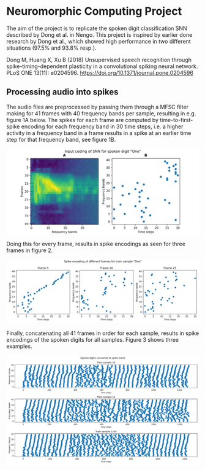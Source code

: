 # Neuromorphic Computing Project

The aim of the project is to replicate the spoken digit classification SNN described by Dong et al. in Nengo.
This project is inspired by earlier done research by Dong et al., which showed high performance in two different situations (97.5\% and 93.8\% resp.).

Dong M, Huang X, Xu B (2018) Unsupervised speech recognition through spike-timing-dependent plasticity in a convolutional spiking neural network. PLoS ONE 13(11): e0204596. https://doi.org/10.1371/journal.pone.0204596

## Processing audio into spikes
The audio files are preprocessed by passing them through a MFSC filter making for 41 frames with 40 frequency bands per sample, resulting in e.g. figure 1A below. The spikes for each frame are computed by time-to-first-spike encoding for each frequency band in 30 time steps, i.e. a higher activity in a frequency band in a frame results in a spike at an earlier time step for that frequency band, see figure 1B.

![Figure1](figures/mfsc_spectogram_spike_coding_one-1.png?raw=true "Figure 1")

Doing this for every frame, results in spike encodings as seen for three frames in figure 2.

![Figure2](figures/spike_coding_one_5-16-25-1.png?raw=true "Figure 2")

Finally, concatenating all 41 frames in order for each sample, results in spike encodings of the spoken digits for all samples. Figure 3 shows three examples.

![Figure3](figures/spiketrains_10-14-1105-1.png?raw=true "Figure 3")

